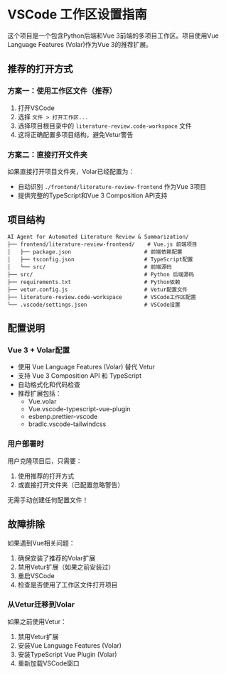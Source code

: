 # VSCode 工作区设置指南

这个项目是一个包含Python后端和Vue 3前端的多项目工作区。项目使用Vue Language Features (Volar)作为Vue 3的推荐扩展。

## 推荐的打开方式

### 方案一：使用工作区文件（推荐）
1. 打开VSCode
2. 选择 `文件 > 打开工作区...`
3. 选择项目根目录中的 `literature-review.code-workspace` 文件
4. 这将正确配置多项目结构，避免Vetur警告

### 方案二：直接打开文件夹
如果直接打开项目文件夹，Volar已经配置为：
- 自动识别 `./frontend/literature-review-frontend` 作为Vue 3项目
- 提供完整的TypeScript和Vue 3 Composition API支持

## 项目结构
```
AI Agent for Automated Literature Review & Summarization/
├── frontend/literature-review-frontend/    # Vue.js 前端项目
│   ├── package.json                       # 前端依赖配置
│   ├── tsconfig.json                      # TypeScript配置
│   └── src/                               # 前端源码
├── src/                                   # Python 后端源码
├── requirements.txt                       # Python依赖
├── vetur.config.js                        # Vetur配置文件
├── literature-review.code-workspace       # VSCode工作区配置
└── .vscode/settings.json                  # VSCode设置

```

## 配置说明

### Vue 3 + Volar配置
- 使用 Vue Language Features (Volar) 替代 Vetur
- 支持 Vue 3 Composition API 和 TypeScript
- 自动格式化和代码检查
- 推荐扩展包括：
  - Vue.volar
  - Vue.vscode-typescript-vue-plugin
  - esbenp.prettier-vscode
  - bradlc.vscode-tailwindcss

### 用户部署时
用户克隆项目后，只需要：
1. 使用推荐的打开方式
2. 或直接打开文件夹（已配置忽略警告）

无需手动创建任何配置文件！

## 故障排除

如果遇到Vue相关问题：
1. 确保安装了推荐的Volar扩展
2. 禁用Vetur扩展（如果之前安装过）
3. 重启VSCode
4. 检查是否使用了工作区文件打开项目

### 从Vetur迁移到Volar
如果之前使用Vetur：
1. 禁用Vetur扩展
2. 安装Vue Language Features (Volar)
3. 安装TypeScript Vue Plugin (Volar)
4. 重新加载VSCode窗口
